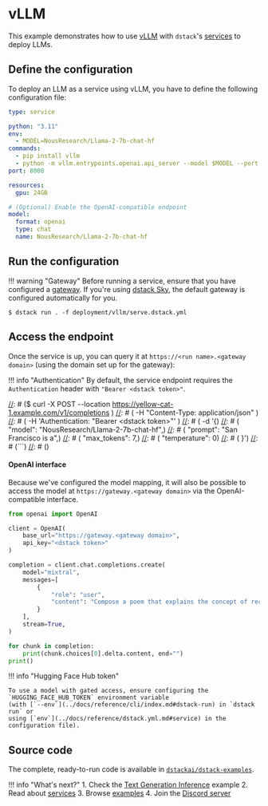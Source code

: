# vLLM

This example demonstrates how to use [vLLM](https://vllm.ai/) with `dstack`'s [services](../docs/concepts/services.md) to deploy LLMs.

## Define the configuration

To deploy an LLM as a service using vLLM, you have to define the following configuration file:

<div editor-title="deployment/vllm/serve.dstack.yml"> 

```yaml
type: service

python: "3.11"
env:
  - MODEL=NousResearch/Llama-2-7b-chat-hf
commands:
  - pip install vllm
  - python -m vllm.entrypoints.openai.api_server --model $MODEL --port 8000
port: 8000

resources:
  gpu: 24GB

# (Optional) Enable the OpenAI-compatible endpoint
model:
  format: openai
  type: chat
  name: NousResearch/Llama-2-7b-chat-hf
```

</div>

## Run the configuration

!!! warning "Gateway"
    Before running a service, ensure that you have configured a [gateway](../docs/concepts/services.md#set-up-a-gateway).
    If you're using [dstack Sky](https://sky.dstack.ai), the default gateway is configured automatically for you.

<div class="termy">

```shell
$ dstack run . -f deployment/vllm/serve.dstack.yml
```

</div>

## Access the endpoint

Once the service is up, you can query it at 
`https://<run name>.<gateway domain>` (using the domain set up for the gateway):

!!! info "Authentication"
    By default, the service endpoint requires the `Authentication` header with `"Bearer <dstack token>"`.

[//]: # (<div class="termy">)
[//]: # (```shell)
[//]: # ($ curl -X POST --location https://yellow-cat-1.example.com/v1/completions \)
[//]: # (    -H "Content-Type: application/json" \)
[//]: # (    -H 'Authentication: "Bearer &lt;dstack token&gt;"' \)
[//]: # (    -d '{)
[//]: # (          "model": "NousResearch/Llama-2-7b-chat-hf",)
[//]: # (          "prompt": "San Francisco is a",)
[//]: # (          "max_tokens": 7,)
[//]: # (          "temperature": 0)
[//]: # (        }')
[//]: # (```)
[//]: # (</div>)

#### OpenAI interface

Because we've configured the model mapping, it will also be possible 
to access the model at `https://gateway.<gateway domain>` via the OpenAI-compatible interface.

```python
from openai import OpenAI

client = OpenAI(
    base_url="https://gateway.<gateway domain>", 
    api_key="<dstack token>"
)

completion = client.chat.completions.create(
    model="mixtral",
    messages=[
        {
            "role": "user",
            "content": "Compose a poem that explains the concept of recursion in programming.",
        }
    ],
    stream=True,
)

for chunk in completion:
    print(chunk.choices[0].delta.content, end="")
print()
```

!!! info "Hugging Face Hub token"

    To use a model with gated access, ensure configuring the `HUGGING_FACE_HUB_TOKEN` environment variable 
    (with [`--env`](../docs/reference/cli/index.md#dstack-run) in `dstack run` or 
    using [`env`](../docs/reference/dstack.yml.md#service) in the configuration file).
    
[//]: # (    <div class="termy">)
[//]: # (    )
[//]: # (    ```shell)
[//]: # (    $ dstack run . -f vllm/serve.dstack.yml --env HUGGING_FACE_HUB_TOKEN=&lt;token&gt; --gpu 24GB)
[//]: # (    ```)
[//]: # (    </div>)

## Source code
    
The complete, ready-to-run code is available in [`dstackai/dstack-examples`](https://github.com/dstackai/dstack-examples).

!!! info "What's next?"
    1. Check the [Text Generation Inference](tgi.md) example
    2. Read about [services](../docs/concepts/services.md)
    3. Browse [examples](index.md)
    4. Join the [Discord server](https://discord.gg/u8SmfwPpMd)